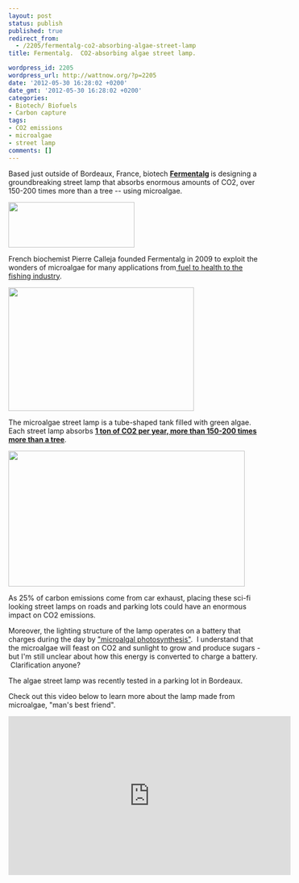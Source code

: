 ```yaml
---
layout: post
status: publish
published: true
redirect_from:
  - /2205/fermentalg-co2-absorbing-algae-street-lamp
title: Fermentalg.  CO2-absorbing algae street lamp.

wordpress_id: 2205
wordpress_url: http://wattnow.org/?p=2205
date: '2012-05-30 16:28:02 +0200'
date_gmt: '2012-05-30 16:28:02 +0200'
categories:
- Biotech/ Biofuels
- Carbon capture
tags:
- CO2 emissions
- microalgae
- street lamp
comments: []
---
```

<p>Based just outside of Bordeaux, France, biotech&nbsp;<strong><a href="http://www.fermentalg.fr/">Fermentalg</a>&nbsp;</strong>is designing a groundbreaking street lamp that absorbs enormous amounts of CO2, over 150-200 times more than a tree&nbsp;-- using microalgae.</p>
<p><a href="http://www.fermentalg.fr/"><img class="alignnone size-full wp-image-2206" title="fermentalg_logo" src="{{ 'assets/from-wordpress/uploads/2012/05/fermentalg_logo.png' | relative_url }}" alt="" width="250" height="90" /></a></p>
<p>French biochemist Pierre Calleja founded Fermentalg in 2009 to exploit the wonders of microalgae for many applications from<a href="http://www.fermentalg.fr/"> fuel to health to the fishing industry</a>.</p>
<p><a href="{{ 'assets/from-wordpress/uploads/2012/05/fermentalg_calleja.jpg' | relative_url }}"><img title="fermentalg_calleja" src="{{ 'assets/from-wordpress/uploads/2012/05/fermentalg_calleja.jpg' | relative_url }}" alt="" width="368" height="245" /></a></p>
<p>The microalgae street lamp is a tube-shaped tank filled with green algae. Each street lamp absorbs <strong><a href="http://odewire.com/algaestreetlights">1 ton of CO2 per year, more than 150-200 times more than a tree</a></strong>.</p>
<p><a href="http://odewire.com/algaestreetlights"><img class="alignnone  wp-image-2208" title="fermentalg_road" src="{{ 'assets/from-wordpress/uploads/2012/05/fermentalg_road-1024x587.png' | relative_url }}" alt="" width="469" height="269" /></a></p>
<p>As 25% of carbon emissions come from car exhaust, placing these sci-fi looking street lamps on roads and parking lots could have an enormous impact on CO2 emissions.</p>
<p>Moreover, the lighting structure of the lamp operates on a battery that charges during the day by <a href="http://odewire.com/algaestreetlights">"microalgal photosynthesis"</a>. &nbsp;I understand that the microalgae will feast on CO2 and sunlight to grow and produce sugars - but I'm still unclear about how this energy is converted to charge a battery. &nbsp;Clarification anyone?</p>
<p>The algae street lamp was recently tested in a parking lot in Bordeaux.</p>
<p>Check out this video below to learn more about the lamp made from microalgae, "man's best friend".</p>
<p><iframe src="http://www.youtube.com/embed/wuWDex5mh5Y" frameborder="0" width="560" height="315"></iframe></p>

